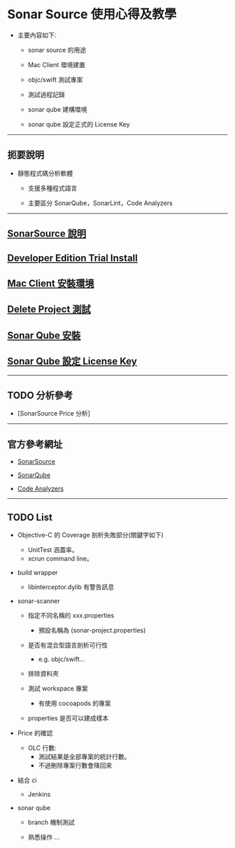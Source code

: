# Sonar Source 使用心得及教學

* 主要內容如下:
  * sonar source 的用途
  
  * Mac Client 環境建置
  
  * objc/swift 測試專案

  * 測試過程記錄

  * sonar qube 建構環境

  * sonar qube 設定正式的 License Key

---

## 扼要說明

* 靜態程式碼分析軟體

  * 支援多種程式語言

  * 主要區分 SonarQube，SonarLint，Code Analyzers

---

## [SonarSource 說明](./Note/README.md)

## [Developer Edition Trial Install](./Developer_Edition/README.md)

## [Mac Client 安裝環境](./MacEnvInstall/README.md)

## [Delete Project 測試](./Delete_Project_Test/README.md)

## [Sonar Qube 安裝](./SonarQubeInstall/README.md)

## [Sonar Qube 設定 License Key](./Set_License_Key/README.md)

---

## TODO 分析參考

* [SonarSource Price 分析]

---

## 官方參考網址

* [SonarSource](https://www.sonarsource.com/)

* [SonarQube](https://www.sonarsource.com/products/sonarqube/)

* [Code Analyzers](https://www.sonarsource.com/products/codeanalyzers/)

---

## TODO List

* Objective-C 的 Coverage 剖析失敗部分(關鍵字如下)

  * UnitTest 涵蓋率。
  * xcrun command line。

* build wrapper

  * libinterceptor.dylib 有警告訊息

* sonar-scanner

  * 指定不同名稱的 xxx.properties

    * 預設名稱為 (sonar-project.properties)

  * 是否有混合型語言剖析可行性

    * e.g. objc/swift...

  * 排除資料夾

  * 測試 workspace 專案

    * 有使用 cocoapods 的專案

  * properties 是否可以建成樣本

* Price 的確認

  * OLC 行數:
    * 測試結果是全部專案的統計行數。
    * 不過刪除專案行數會降回來

* 結合 ci

  * Jenkins

* sonar qube

  * branch 機制測試

  * 熟悉操作 ...
